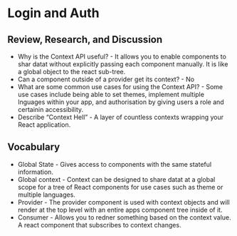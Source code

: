 # Login and Auth

## Review, Research, and Discussion
- Why is the Context API useful? - It allows you to enable components to shar datat without explicitly passing each component manually. It is like a global object to the react sub-tree. 
- Can a component outside of a provider get its context? - No
- What are some common use cases for using the Context API? - Some use cases include being able to set themes, implement multiple lnguages within your app, and authorisation by giving users a role and certainin accessibility.
- Describe “Context Hell” - A layer of countless contexts wrapping your React application.

## Vocabulary 
- Global State - Gives access to components with the same stateful information.
- Global context - Context can be designed to share datat at a global scope for a tree of React components for use cases such as theme or multiple languages.
- Provider - The provider component is used with context objects and will render at the top level with an entire apps component tree inside of it.
- Consumer - Allows you to redner something based on the context value. A react component that subscribes to context changes.